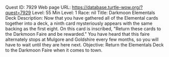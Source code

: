 Quest ID: 7929
Web page URL: https://database.turtle-wow.org/?quest=7929
Level: 55
Min Level: 1
Race: nil
Title: Darkmoon Elementals Deck
Description: Now that you have gathered all of the Elemental cards together into a deck, a ninth card mysteriously appears with the same backing as the first eight. On this card is inscribed, "Return these cards to the Darkmoon Faire and be rewarded." You have heard that this faire alternately stops at Mulgore and Goldshire every few months, so you will have to wait until they are here next.
Objective: Return the Elementals Deck to the Darkmoon Faire when it comes to town.
